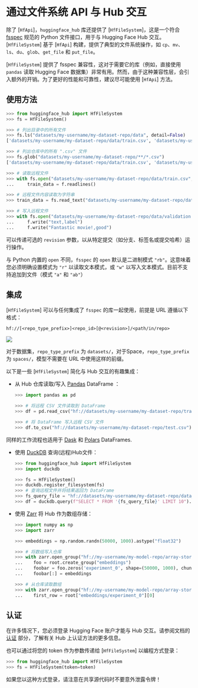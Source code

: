 <!--⚠️ 请注意，此文件为 Markdown 格式，但包含我们文档生成器的特定语法（类似于 MDX），可能无法在您的 Markdown 查看器中正确渲染。
-->

# 通过文件系统 API 与 Hub 交互

除了 [`HfApi`]，`huggingface_hub` 库还提供了 [`HfFileSystem`]，这是一个符合 [fsspec](https://filesystem-spec.readthedocs.io/en/latest/) 规范的 Python 文件接口，用于与 Hugging Face Hub 交互。[`HfFileSystem`] 基于 [`HfApi`] 构建，提供了典型的文件系统操作，如 `cp`、`mv`、`ls`、`du`、`glob`、`get_file` 和 `put_file`。

<Tip warning={true}>

  [`HfFileSystem`] 提供了 fsspec 兼容性，这对于需要它的库（例如，直接使用 `pandas` 读取 Hugging Face 数据集）非常有用。然而，由于这种兼容性层，会引入额外的开销。为了更好的性能和可靠性，建议尽可能使用 [`HfApi`] 方法。


</Tip>

## 使用方法

```python
>>> from huggingface_hub import HfFileSystem
>>> fs = HfFileSystem()

>>> # 列出目录中的所有文件
>>> fs.ls("datasets/my-username/my-dataset-repo/data", detail=False)
['datasets/my-username/my-dataset-repo/data/train.csv', 'datasets/my-username/my-dataset-repo/data/test.csv']

>>> # 列出仓库中的所有 ".csv" 文件
>>> fs.glob("datasets/my-username/my-dataset-repo/**/*.csv")
['datasets/my-username/my-dataset-repo/data/train.csv', 'datasets/my-username/my-dataset-repo/data/test.csv']

>>> # 读取远程文件
>>> with fs.open("datasets/my-username/my-dataset-repo/data/train.csv", "r") as f:
...     train_data = f.readlines()

>>> # 远程文件内容读取为字符串
>>> train_data = fs.read_text("datasets/my-username/my-dataset-repo/data/train.csv", revision="dev")

>>> # 写入远程文件
>>> with fs.open("datasets/my-username/my-dataset-repo/data/validation.csv", "w") as f:
...     f.write("text,label")
...     f.write("Fantastic movie!,good")
```

可以传递可选的 `revision` 参数，以从特定提交（如分支、标签名或提交哈希）运行操作。

与 Python 内置的 `open` 不同，`fsspec` 的 `open` 默认是二进制模式 `"rb"`。这意味着您必须明确设置模式为 `"r"` 以读取文本模式，或 `"w"` 以写入文本模式。目前不支持追加到文件（模式 `"a"` 和 `"ab"`）

## 集成

[`HfFileSystem`] 可以与任何集成了 `fsspec` 的库一起使用，前提是 URL 遵循以下格式：

```
hf://[<repo_type_prefix>]<repo_id>[@<revision>]/<path/in/repo>
```

<div class="flex justify-center">
<img src="https://hf-mirror.com/datasets/huggingface/documentation-images/resolve/main/huggingface_hub/hf_urls.png"/>
</div>

对于数据集，`repo_type_prefix` 为 `datasets/`，对于Space，`repo_type_prefix`为 `spaces/`，模型不需要在 URL 中使用这样的前缀。

以下是一些 [`HfFileSystem`] 简化与 Hub 交互的有趣集成：

* 从 Hub 仓库读取/写入 [Pandas](https://pandas.pydata.org/pandas-docs/stable/user_guide/io.html#reading-writing-remote-files) DataFrame ：

  ```python
  >>> import pandas as pd

  >>> # 将远程 CSV 文件读取到 DataFrame
  >>> df = pd.read_csv("hf://datasets/my-username/my-dataset-repo/train.csv")

  >>> # 将 DataFrame 写入远程 CSV 文件
  >>> df.to_csv("hf://datasets/my-username/my-dataset-repo/test.csv")
  ```

同样的工作流程也适用于 [Dask](https://docs.dask.org/en/stable/how-to/connect-to-remote-data.html) 和 [Polars](https://pola-rs.github.io/polars/py-polars/html/reference/io.html) DataFrames.

* 使用 [DuckDB](https://duckdb.org/docs/guides/python/filesystems) 查询(远程)Hub文件：

  ```python
  >>> from huggingface_hub import HfFileSystem
  >>> import duckdb

  >>> fs = HfFileSystem()
  >>> duckdb.register_filesystem(fs)
  >>> # 查询远程文件并将结果返回为 DataFrame
  >>> fs_query_file = "hf://datasets/my-username/my-dataset-repo/data_dir/data.parquet"
  >>> df = duckdb.query(f"SELECT * FROM '{fs_query_file}' LIMIT 10").df()
  ```

* 使用 [Zarr](https://zarr.readthedocs.io/en/stable/tutorial.html#io-with-fsspec) 将 Hub 作为数组存储：

  ```python
  >>> import numpy as np
  >>> import zarr

  >>> embeddings = np.random.randn(50000, 1000).astype("float32")

  >>> # 将数组写入仓库
  >>> with zarr.open_group("hf://my-username/my-model-repo/array-store", mode="w") as root:
  ...    foo = root.create_group("embeddings")
  ...    foobar = foo.zeros('experiment_0', shape=(50000, 1000), chunks=(10000, 1000), dtype='f4')
  ...    foobar[:] = embeddings

  >>> # 从仓库读取数组
  >>> with zarr.open_group("hf://my-username/my-model-repo/array-store", mode="r") as root:
  ...    first_row = root["embeddings/experiment_0"][0]
  ```

## 认证

在许多情况下，您必须登录 Hugging Face 账户才能与 Hub 交互。请参阅文档的[认证](../quick-start#authentication) 部分，了解有关 Hub 上认证方法的更多信息。

也可以通过将您的 token 作为参数传递给 [`HfFileSystem`] 以编程方式登录：

```python
>>> from huggingface_hub import HfFileSystem
>>> fs = HfFileSystem(token=token)
```

如果您以这种方式登录，请注意在共享源代码时不要意外泄露令牌！ 

